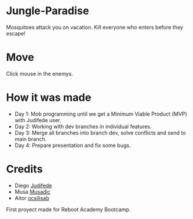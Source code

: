 # Jungle-Paradise
Mosquitoes attack you on vacation. Kill everyone who enters before they escape!

# Move
Click mouse in the enemys.

# How it was made

+ Day 1: Mob programming until we get a Minimum Viable Product (MVP) with Judifede user.
+ Day 2: Working with dev branches in individual features.
+ Day 3: Merge all branches into branch dev, solve conflicts and send to main branch.
+ Day 4: Prepare presentation and fix some bugs.

# Credits
+ Diego [Judifede](https://github.com/judifede)
+ Musa [Musadjc](https://github.com/Musadjc)
+ Aitor [ocsilisab](https://github.com/ocsilisab)

First proyect made for Reboot Academy Bootcamp.
